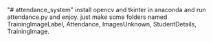 "# attendance_system" 
install opencv and tkinter in anaconda and run attendance.py and enjoy.
just make some folders named TrainingImageLabel, Attendance, ImagesUnknown, StudentDetails, TrainingImage.
